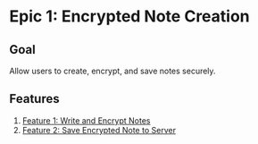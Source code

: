 # Epic 1: Encrypted Note Creation

## Goal

Allow users to create, encrypt, and save notes securely.

## Features

1. [Feature 1: Write and Encrypt Notes](to-do/feature-1/feature-1.md)
2. [Feature 2: Save Encrypted Note to Server](to-do/feature-2/feature-2.md)
